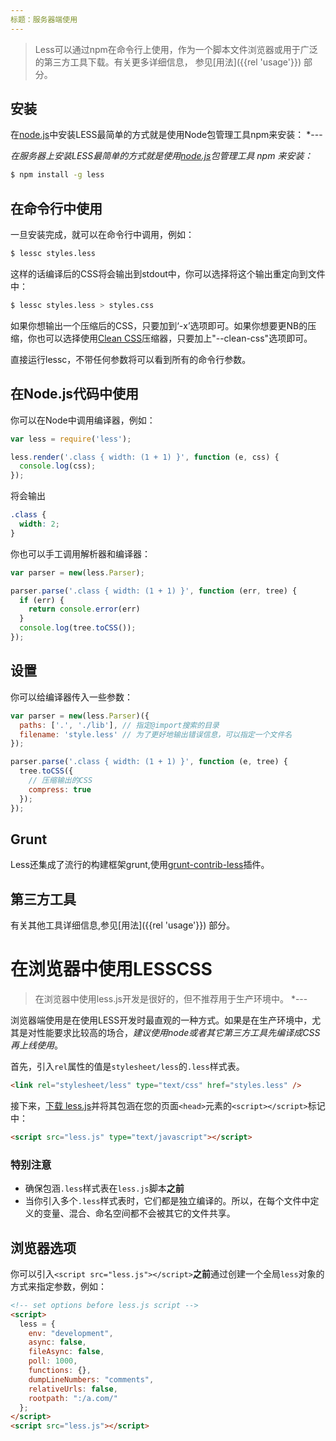 ```yaml
---
标题：服务器端使用
---
```


> Less可以通过npm在命令行上使用，作为一个脚本文件浏览器或用于广泛的第三方工具下载。有关更多详细信息， 参见[用法]({{rel 'usage'}}) 部分。

## 安装

在[node.js](http://nodejs.org/)中安装LESS最简单的方式就是使用Node包管理工具npm来安装：                      *---

_在服务器上安装LESS最简单的方式就是使用[node.js](http://nodejs.org/)包管理工具 npm 来安装：_

```bash
$ npm install -g less
```

## 在命令行中使用

一旦安装完成，就可以在命令行中调用，例如：

```bash
$ lessc styles.less
```

这样的话编译后的CSS将会输出到stdout中，你可以选择将这个输出重定向到文件中：

```bash
$ lessc styles.less > styles.css
```

如果你想输出一个压缩后的CSS，只要加到‘-x’选项即可。如果你想要更NB的压缩，你也可以选择使用[Clean CSS](https://github.com/GoalSmashers/clean-css)压缩器，只要加上"--clean-css"选项即可。

直接运行lessc，不带任何参数将可以看到所有的命令行参数。

## 在Node.js代码中使用 

你可以在Node中调用编译器，例如：

```js
var less = require('less');

less.render('.class { width: (1 + 1) }', function (e, css) {
  console.log(css);
});
```

将会输出

```css
.class {
  width: 2;
}
```

你也可以手工调用解析器和编译器：

```js
var parser = new(less.Parser);

parser.parse('.class { width: (1 + 1) }', function (err, tree) {
  if (err) {
    return console.error(err)
  }
  console.log(tree.toCSS());
});
```

## 设置

你可以给编译器传入一些参数：

```js
var parser = new(less.Parser)({
  paths: ['.', './lib'], // 指定@import搜索的目录
  filename: 'style.less' // 为了更好地输出错误信息，可以指定一个文件名
});

parser.parse('.class { width: (1 + 1) }', function (e, tree) {
  tree.toCSS({
    // 压缩输出的CSS
    compress: true
  });
});
```

## Grunt

Less还集成了流行的构建框架grunt,使用[grunt-contrib-less](https://github.com/gruntjs/grunt-contrib-less)插件。

## 第三方工具

有关其他工具详细信息,参见[用法]({{rel 'usage'}}) 部分。

# 在浏览器中使用LESSCSS

> 在浏览器中使用less.js开发是很好的，但不推荐用于生产环境中。                                     *---

浏览器端使用是在使用LESS开发时最直观的一种方式。如果是在生产环境中，尤其是对性能要求比较高的场合，_建议使用node或者其它第三方工具先编译成CSS再上线使用_。

首先，引入`rel`属性的值是`stylesheet/less`的`.less`样式表。

```html
<link rel="stylesheet/less" type="text/css" href="styles.less" />
```

接下来，[下载 less.js](https://github.com/less/less.js/archive/master.zip)并将其包涵在您的页面`<head>`元素的`<script></script>`标记中：

```html
<script src="less.js" type="text/javascript"></script>
```

### 特别注意

* 确保包涵`.less`样式表在`less.js`脚本**之前**
* 当你引入多个`.less`样式表时，它们都是独立编译的。所以，在每个文件中定义的变量、混合、命名空间都不会被其它的文件共享。

## 浏览器选项

你可以引入`<script src="less.js"></script>`**之前**通过创建一个全局`less`对象的方式来指定参数，例如：

``` html
<!-- set options before less.js script -->
<script>
  less = {
    env: "development",
    async: false,
    fileAsync: false,
    poll: 1000,
    functions: {},
    dumpLineNumbers: "comments",
    relativeUrls: false,
    rootpath: ":/a.com/"
  };
</script>
<script src="less.js"></script>
```
